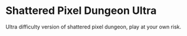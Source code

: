 # Shattered Pixel Dungeon Ultra

Ultra difficulty version of shattered pixel dungeon, play at your own risk.